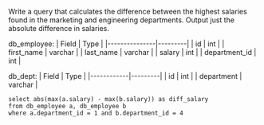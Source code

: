 Write a query that calculates the difference between the highest salaries found in the marketing and engineering departments. 
Output just the absolute difference in salaries.

db_employee:
| Field         | Type    |
|---------------|---------|
| id            | int     |
| first_name    | varchar |
| last_name     | varchar |
| salary        | int     |
| department_id | int     |

db_dept:
| Field      | Type    |
|------------|---------|
| id         | int     |
| department | varchar |

```
select abs(max(a.salary) - max(b.salary)) as diff_salary
from db_employee a, db_employee b
where a.department_id = 1 and b.department_id = 4
```
